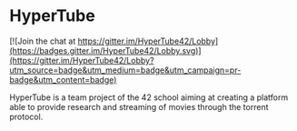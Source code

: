 # HyperTube

[![Join the chat at https://gitter.im/HyperTube42/Lobby](https://badges.gitter.im/HyperTube42/Lobby.svg)](https://gitter.im/HyperTube42/Lobby?utm_source=badge&utm_medium=badge&utm_campaign=pr-badge&utm_content=badge)

HyperTube is a team project of the 42 school aiming at creating a platform able to provide research and streaming of movies through the torrent protocol.
